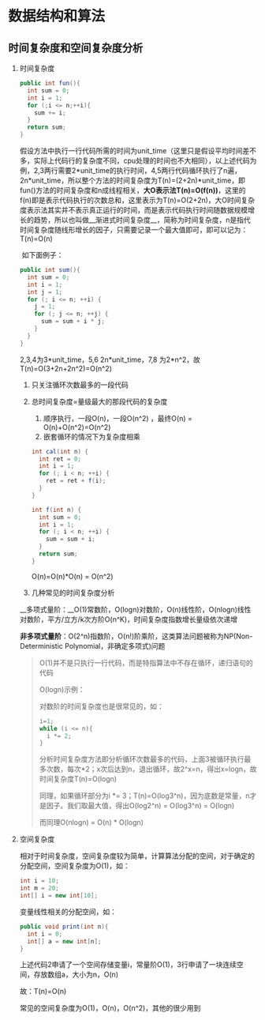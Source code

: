 # 数据结构和算法

## 时间复杂度和空间复杂度分析

1. 时间复杂度

   ```java
   public int fun(){
     int sum = 0;
     int i = 1;
     for (;i <= n;++i){
       sum += i;
     }
     return sum;
   }
   ```

   假设方法中执行一行代码所需的时间为unit_time（这里只是假设平均时间差不多，实际上代码行的复杂度不同，cpu处理的时间也不大相同），以上述代码为例，2,3两行需要2*unit_time的执行时间，4,5两行代码循环执行了n遍，2n\*unit_time，所以整个方法的时间复杂度为T(n)=(2+2n)\*unit_time，即fun()方法的时间复杂度和n成线程相关，__大O表示法T(n)=O(f(n))__，这里的f(n)即是表示代码执行的次数总和，这里表示为T(n)=O(2+2n)，大O时间复杂度表示法其实并不表示真正运行的时间，而是表示代码执行时间随数据规模增长的趋势，所以也叫做__渐进式时间复杂度__，简称为时间复杂度，n是指代时间复杂度随线形增长的因子，只需要记录一个最大值即可，即可以记为：T(n)=O(n)

   ​	如下面例子：

   ```java
   public int sum(){
     int sum = 0; 
     int i = 1; 
     int j = 1; 
     for (; i <= n; ++i) { 
       j = 1; 
       for (; j <= n; ++j) { 
         sum = sum + i * j; 
       } 
     }
   }
   ```

   2,3,4为3*unit_time，5,6 2n\*unit_time，7,8 为2\*n^2，故T(n)=O(3+2n+2n^2)=O(n^2)

   1. 只关注循环次数最多的一段代码

   2. 总时间复杂度=量级最大的那段代码的复杂度

      1. 顺序执行，一段O(n)，一段O(n^2) ，最终O(n) = O(n)+O(n^2)=O(n^2)
      2. 嵌套循环的情况下为复杂度相乘

      ```java
      int cal(int n) { 
        int ret = 0; 
        int i = 1; 
        for (; i < n; ++i) { 
          ret = ret + f(i); 
        } 
      } 
      
      int f(int n) { 
        int sum = 0; 
        int i = 1; 
        for (; i < n; ++i) { 
          sum = sum + i; 
        } 
        return sum; 
      }
      ```

      O(n)=O(n)*O(n) = O(n^2)

   3. 几种常见的时间复杂度分析

   __多项式量阶：__O(1)常数阶，O(logn)对数阶，O(n)线性阶，O(nlogn)线性对数阶，平方/立方/k次方阶O(n^K)，时间复杂度指数增长量级依次递增

   __非多项式量阶__：O(2^n)指数阶，O(n!)阶乘阶，这类算法问题被称为NP(Non-Deterministic Polynomial，非确定多项式)问题

   > O(1)并不是只执行一行代码，而是特指算法中不存在循环，递归语句的代码
   >
   > O(logn)示例：
   >
   > 对数阶的时间复杂度也是很常见的，如：
   >
   > ```java
   > i=1;
   > while (i <= n){
   >   i *= 2;
   > }
   > ```
   >
   > 分析时间复杂度方法即分析循环次数最多的代码，上面3被循环执行最多次数，每次\*2；x次后达到n，退出循环，故2^x=n，得出x=logn，故时间复杂度T(n)=O(logn)
   >
   > 同理，如果循环部分为i *= 3；T(n)=O(log3^n)，因为底数是常量，n才是因子。我们取最大值，得出O(log2^n) = O(log3^n) = O(logn)
   >
   > 而同理O(nlogn) = O(n) \* O(logn)

2. 空间复杂度

   相对于时间复杂度，空间复杂度较为简单，计算算法分配的空间，对于确定的分配空间，空间复杂度为O(1)，如：

   ```java
   int i = 10;
   int m = 20;
   int[] i = new int[10];
   ```

   变量线性相关的分配空间，如：

   ```java
   public void print(int n){
     int i = 0;
     int[] a = new int[n];
   }
   ```

   上述代码2申请了一个空间存储变量i，常量阶O(1)，3行申请了一块连续空间，存放数组a，大小为n，O(n)

   故：T(n)=O(n)

   常见的空间复杂度为O(1)，O(n)，O(n^2)，其他的很少用到

